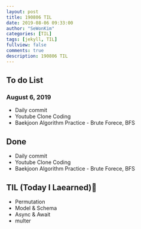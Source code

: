 ```yaml
---
layout: post
title: 190806 TIL
date: 2019-08-06 09:33:00
author: "SeWonKim"
categories: [TIL]
tags: [jekyll, TIL]
fullview: false
comments: true
description: 190806 TIL
---
```



## To do List 
### August 6, 2019
* Daily commit
* Youtube Clone Coding
* Baekjoon Algorithm Practice - Brute Forece, BFS


## Done 
* Daily commit
* Youtube Clone Coding
* Baekjoon Algorithm Practice - Brute Forece, BFS


## TIL (Today I Laearned)🤔
* Permutation
* Model & Schema
* Async & Await
* multer
